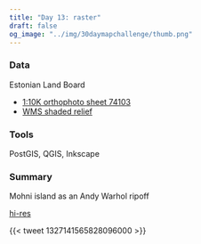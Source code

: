 ```yaml
---
title: "Day 13: raster"
draft: false
og_image: "../img/30daymapchallenge/thumb.png"
---
```

### Data
Estonian Land Board
- [1:10K orthophoto sheet 74103](https://geoportaal.maaamet.ee/index.php?lang_id=2&page_id=662)
- [WMS shaded relief](https://geoportaal.maaamet.ee/eng/Services/Public-WMS-Service-p346.html)

### Tools
PostGIS, QGIS, Inkscape

### Summary
Mohni island as an Andy Warhol ripoff

[hi-res](https://tkardi.ee/writeup/img/30daymapchallenge/day-13-raster.png)

{{< tweet 1327141565828096000 >}}
